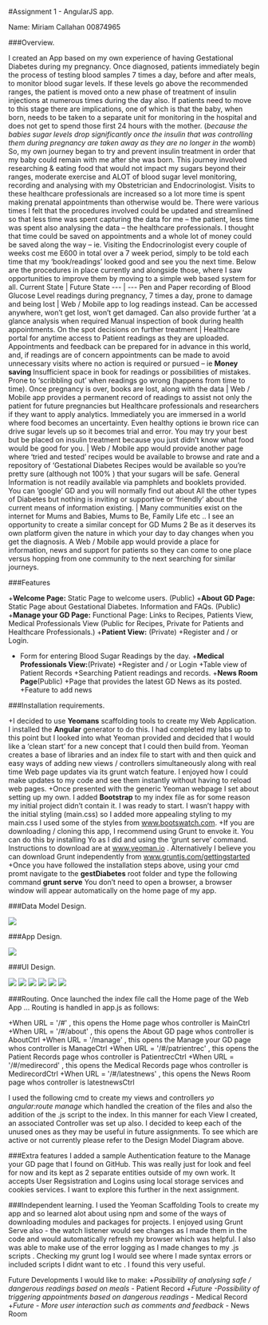 #Assignment 1 - AngularJS app.

Name: Miriam Callahan 00874965

###Overview.

I created an App based on my own experience of having Gestational Diabetes during my pregnancy. Once diagnosed, patients immediately begin the process of testing blood samples 7 times a day, before and after meals,  to monitor blood sugar levels. If these levels go above the recommended ranges, the patient is moved onto a new phase of treatment of insulin injections at numerous times during the day also. If patients need to move to this stage there are implications, one of which is that the baby, when born, needs to be taken to a separate unit for monitoring in the hospital and does not get to spend those first 24 hours with the mother. (*because the babies sugar levels drop significantly once the insulin that was controlling them during pregnancy are taken away as they are no longer in the womb*) So, my own journey began to try and prevent insulin treatment in order that my baby could remain with me after she was born.
This journey involved researching & eating food that would not impact my sugars beyond their ranges, moderate exercise and ALOT of blood sugar level monitoring, recording and analysing with my Obstetrician and Endocrinologist. Visits to these healthcare professionals are increased so a lot more time is spent making prenatal appointments than otherwise would be. There were various times I felt that the procedures involved could be updated and streamlined so that less time was spent capturing the data for me – the patient, less time was spent also analysing the data – the healthcare professionals. I thought that time could be saved on appointments and a whole lot of money could be saved along the way – ie. Visiting the Endocrinologist every couple of weeks cost me E600 in total over a 7 week period, simply to be told each time that my ‘book/readings’ looked good and see you the next time. Below are the procedures in place currently and alongside those, where I saw opportunities to improve them by moving to a simple web based system for all. 
Current State | Future State
--- | --- 
Pen and Paper recording of Blood Glucose Level readings during pregnancy, 7 times a day, prone to damage and being lost | Web / Mobile app to log readings instead. Can be accessed anywhere, won’t get lost, won’t get damaged. Can also provide further ‘at a glance analysis when required
Manual inspection of book during health appointments. On the spot decisions on further treatment | Healthcare portal for anytime access to Patient readings as they are uploaded. Appointments and feedback can be prepared for in advance in this world, and, if readings are of concern appointments can be made to avoid unnecessary visits where no action is required or pursued – ie **Money saving**
Insufficient space in book for readings or possibilities of mistakes. Prone to ‘scribbling out’ when readings go wrong (happens from time to time). Once pregnancy is over, books are lost, along with the data | Web / Mobile app provides a permanent record of readings to assist not only the patient for future pregnancies but Healthcare professionals and researchers if they want to apply analytics. 
Immediately you are immersed in a world where food becomes an uncertainty. Even healthy options ie brown rice can drive sugar levels up so it becomes trial and error. You may try your best but be placed on insulin treatment because you just didn’t know what food would be good for you. | Web / Mobile app would provide another page where ‘tried and tested’ recipes would be available to browse and rate and a repository of ‘Gestational Diabetes Recipes would be available so you’re pretty sure (although not 100% ) that your sugars will be safe.
General Information is not readily available via pamphlets and booklets provided. You can ‘google’ GD and you will normally find out about All the other types of Diabetes but nothing is inviting or supportive or ‘friendly’ about the current means of information existing. | Many communities exist on the internet for Mums and Babies, Mums to Be, Family Life etc .. I see an opportunity to create a similar concept for GD Mums 2 Be as it deserves its own platform given the nature in which your day to day changes when you get the diagnosis. A Web / Mobile app would provide a place for information, news and support for patients so they can come to one place versus hopping from one community to the next searching for similar journeys.

###Features

+**Welcome Page:**  Static Page to welcome users. (Public)
+**About GD Page:** Static Page about Gestational Diabetes. Information and FAQs. (Public)
+**Manage your GD Page:** Functional Page:  Links to Recipes, Patients View, Medical Professionals View (Public for Recipes, Private for Patients and Healthcare Professionals.)
+**Patient View:** (Private)
+Register and / or Login.
+ Form for entering Blood Sugar Readings by the day.
+**Medical Professionals View:**(Private)
+Register and / or Login
+Table view of Patient Records
+Searching Patient readings and records.
+**News Room Page**(Public)
+Page that provides the latest GD News as its posted.
+Feature to add news

###Installation requirements.

+I decided to use **Yeomans** scaffolding tools to create my Web Application. I installed the **Angular** generator to do this. I had completed my labs up to this point but I looked into what Yeoman provided and decided that I would like a ‘clean start’ for a new concept that I could then build from. Yeoman creates a base of libraries and an index file to start with and then quick and easy ways of adding new views / controllers simultaneously along with real time Web page updates via its grunt watch feature. I enjoyed how I could make updates to my code and see them instantly without having to reload web pages. 
+Once presented with the generic Yeoman webpage I set about setting up my own. I added **Bootstrap** to my index file as for some reason my initial project didn’t contain it. I was ready to start. I wasn’t happy with the initial styling (main.css) so I added more appealing styling to my main.css I used some of the styles from www.bootswatch.com. 
+If you are downloading / cloning this app, I recommend using Grunt to envoke it. You can do this by installing Yo as I did and using the ‘grunt serve’ command. Instructions to download are at www.yeoman.io . Alternatively I believe you can download Grunt independently from www.gruntjs.com/gettingstarted 
+Once you have followed the installation steps above, using your cmd promt navigate to the **gestDiabetes** root folder and type the following command **grunt serve** You don’t need to open a browser, a browser window will appear automatically on the home page of my app.

###Data Model Design.

![][Image1]

###App Design.

![][Image2]

###UI Design.

![][Image3]
![][Image4]
![][Image5]
![][Image6]
![][Image7]
![][Image8]

###Routing.
Once launched the index file call the Home page of the Web App ... Routing is handled in app.js as follows:

+When URL = '/#' , this opens the Home page whos controller is MainCtrl 
+When URL = '/#/about' , this opens the About GD page whos controller is AboutCtrl 
+When URL = '/manage' , this opens the Manage your GD page whos controller is ManageCtrl 
+When URL = '/#/patrientrec' , this opens the Patient Records page whos controller is PatientrecCtrl 
+When URL = '/#/medirecord' , this opens the Medical Records page whos controller is MedirecordCtrl 
+When URL = '/#/latestnews' , this opens the News Room page whos controller is latestnewsCtrl 

I used the following cmd to create my views and controllers *yo angular:route manage* which handled the creation of the files and also the addition of the .js script to the index. In this manner for each View I created, an associated Controller was set up also. I decided to keep each of the unused ones as they may be useful in future assignments. To see which are active or not currently please refer to the Design Model Diagram above.

###Extra features
I added a sample Authentication feature to the Manage your GD page that I found on GitHub. This was really just for look and feel for now and its kept as 2 separate entities outside of my own work. It accepts User Regsistration and Logins using local storage services and cookies services. I want to explore this further in the next assignment.

###Independent learning.
I used the Yeoman Scaffolding Tools to create my app and so learned alot about using npm and some of the ways of downloading modules and packages for projects. I enjoyed using Grunt Serve also - the watch listener would see changes as I made them in the code and would automatically refresh my browser which was helpful. I also was able to make use of the error logging as I made changes to my .js scripts . Checking my grunt log I would see where I made syntax errors or included scripts I didnt want to etc . I found this very useful.

Future Developments I would like to make:
+*Possibility of analysing safe / dangerous readings based on meals* - Patient Record
+*Future -Possibility of triggering appointments based on dangerous readings* - Medical Record
+*Future - More user interaction such as comments and feedback* - News Room


[image1]: ./DataModel.png
[image2]: ./DesignModel1.png
[image3]: ./navbar.png
[image4]: ./faveiconpic.png
[image5]: ./manage_UI_showinglinks.png
[image6]: ./recipes_thumbnail_gallery.png
[image7]: ./patientrec_add_delete_reading.png
[image8]: ./medicalrecord_search.png